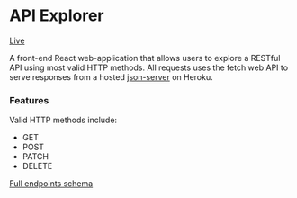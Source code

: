 # API Explorer

[Live](https://laed37.github.io/api-explorer)

A front-end React web-application that allows users to explore a RESTful API using most valid HTTP methods. All requests uses the fetch web API to serve responses from a hosted [json-server](https://github.com/typicode/json-server) on Heroku.

### Features
Valid HTTP methods include:
- GET
- POST
- PATCH
- DELETE

[Full endpoints schema](./docs/schema.md)
